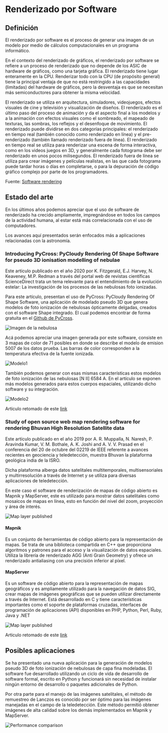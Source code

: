 # Renderizado por Software

## Definición

El renderizado por software es el proceso de generar una imagen de un modelo por medio de cálculos computacionales en un programa informático.

En el contexto del renderizado de gráficos, el renderizado por software se refiere a un proceso de renderizado que no depende de los ASIC de hardware de gráficos, como una tarjeta gráfica. El renderizado tiene lugar enteramente en la CPU. Renderizar todo con la CPU (de propósito general) tiene la principal ventaja de que no está restringido a las capacidades (limitadas) del hardware de gráficos, pero la desventaja es que se necesitan más semiconductores para obtener la misma velocidad.

El renderizado se utiliza en arquitectura, simuladores, videojuegos, efectos visuales de cine y televisión y visualización de diseños. El renderizado es el último paso del proceso de animación y da el aspecto final a los modelos y a la animación con efectos visuales como el sombreado, el mapeado de texturas, las sombras, los reflejos y el desenfoque de movimiento. El renderizado puede dividirse en dos categorías principales: el renderizado en tiempo real (también conocido como renderizado en línea) y el pre-renderizado (también llamado renderizado fuera de línea). El renderizado en tiempo real se utiliza para renderizar una escena de forma interactiva, como en los videos juegos en 3D, y generalmente cada fotograma debe ser renderizado en unos pocos milisegundos. El renderizado fuera de línea se utiliza para crear imágenes y películas realistas, en las que cada fotograma puede tardar horas o días en completarse, o para la depuración de código gráfico complejo por parte de los programadores.

Fuente: [Software rendering](https://en.wikipedia.org/wiki/Software_rendering)

## Estado del arte

En los últimos años podemos apreciar que el uso de software de renderizado ha crecido ampliamente, impregnándose en todos los campos de la actividad humana, al estar está más correlacionada con el uso de computadores.

Los avances aquí presentados serán enfocados más a aplicaciones relacionadas con la astronomía.

### Introducing PyCross: PyCloudy Rendering Of Shape Software for pseudo 3D ionisation modelling of nebulae

Este artículo publicado en el año 2020 por K. Fitzgerald, E.J. Harvey, N. Keaveney, M.P. Redman a través del portal web de revistas científicas ScienceDirect trata un tema relevante para el entendimiento de la evolución estelar: La investigación de los procesos de las nebulosas foto ionizadas. 

Para este artículo, presentan el uso de PyCross: PyCloudy Rendering Of Shape Software, una aplicación de modelado pseudo 3D que genera modelos de foto ionización de nebulosas ópticamente delgadas, creados con el software Shape integrado. El cual podemos encontrar de forma gratuita en el [Github de PyCross](https://github.com/karolfitzgerald/PyCross_OSX_App).

![Imagen de la nebulosa](../../../nebulosa1.jpg)

Acá podemos apreciar una imagen generada por este software, consiste en 3 mapas de color de 71 posibles en donde se describe el modelo de emision 5007 de los datos prueba. Las barras de color corresponden a la temperatura efectiva de la fuente ionizada.

![Modelo1](../../../modelo1.jpg)

También podemos generar con esas mismas características estos modelos de foto ionización de las nebulosas [N II] 6584 A. En el artículo se exponen más modelos generados para estos cuerpos espaciales, utilizando dicho software y su integración.

![Modelo2](../../../modelo2.jpg)

Articulo retomado de este [link](https://www-sciencedirect-com.ezproxy.unal.edu.co/science/article/pii/S2213133720300366?via%3Dihub#fig3)

<!-- Aca va la imagen de la nebulosa ionizada del articulo -->

### Study of open source web map rendering software for rendering Bhuvan High Resolution Satellite data

Este artículo publicado en el año 2019 por A. R. Muppalla, N. Naresh, P. Aravinda Kumar, V. M. Bothale, A. K. Joshi and A. V. V. Prasad en el conferencia del 20 de octubre del 02219 de IEEE referente a avances recientes en geociencia y teledetección, muestra Bhuvan la plataforma geológica india de la ISRO.

Dicha plataforma alberga datos satelitales multitemporales, multisensoriales y multirresolución a través de Internet y se utiliza para diversas aplicaciones de teledetección.

En este caso el software de renderización de mapas de código abierto es Mapnik y MapServer, este es utilizado para mostrar datos satelitales como mosaicos de mapas en línea, esto en función del nivel del zoom, proyección y área de interés. 

![Map layer published](../../../india2.png)

#### Mapnik
Es un conjunto de herramientas de código abierto para la representación de mapas. Se trata de una biblioteca compartida en C++ que proporciona algoritmos y patrones para el acceso y la visualización de datos espaciales. Utiliza la librería de renderizado AGG (Anti Grain Geometry) y ofrece un renderizado antialiasing con una precisión inferior al píxel.


#### MapServer
Es un software de código abierto para la representación de mapas geográficos y es ampliamente utilizado para la navegación de datos SIG, crear mapas de imágenes geográficas que se pueden utilizar directamente a través de Internet. Está desarrollado en C y tiene características importantes como el soporte de plataformas cruzadas, interfaces de programación de aplicaciones (API) disponibles en PHP, Python, Perl, Ruby, Java y .NET

![Map layer published](../../../india3.png)

Articulo retomado de este [link](https://ieeexplore-ieee-org.ezproxy.unal.edu.co/document/8976042?arnumber=8976042)

## Posibles aplicaciones

Se ha presentado una nueva aplicación para la generación de modelos pseudo 3D de foto ionización de nebulosas de capa fina modeladas. El software fue desarrollado utilizando un ciclo de vida de desarrollo de software formal, escrito en Python y funcionará sin necesidad de instalar ningún entorno de desarrollo o paquetes adicionales de Python.

Por otra parte para el manejo de las imágenes satelitales, el método de remuestreo de Lanczos es conocido por ser óptimo para las imágenes manejadas en el campo de la teledetección. Este método permitió obtener imágenes de alta calidad sobre los demás implementados en Mapnik y MapServer.

![Performance comparison](../../../india1.png)